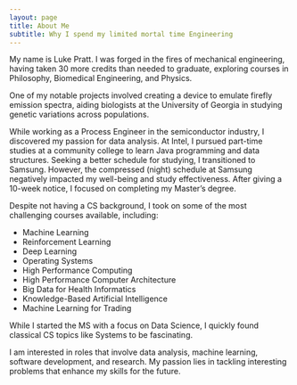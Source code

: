 ```yaml
---
layout: page
title: About Me
subtitle: Why I spend my limited mortal time Engineering 
---
```


My name is Luke Pratt. I was forged in the fires of mechanical engineering, having taken 30 more credits than needed to graduate, exploring courses in Philosophy, Biomedical Engineering, and Physics.

One of my notable projects involved creating a device to emulate firefly emission spectra, aiding biologists at the University of Georgia in studying genetic variations across populations.

While working as a Process Engineer in the semiconductor industry, I discovered my passion for data analysis. At Intel, I pursued part-time studies at a community college to learn Java programming and data structures. Seeking a better schedule for studying, I transitioned to Samsung. However, the compressed (night) schedule at Samsung negatively impacted my well-being and study effectiveness. After giving a 10-week notice, I focused on completing my Master’s degree.

Despite not having a CS background, I took on some of the most challenging courses available, including:

- Machine Learning
- Reinforcement Learning
- Deep Learning
- Operating Systems
- High Performance Computing
- High Performance Computer Architecture
- Big Data for Health Informatics
- Knowledge-Based Artificial Intelligence
- Machine Learning for Trading
  
While I started the MS with a focus on Data Science, I quickly found classical CS topics like Systems to be fascinating.
                 
I am interested in roles that involve data analysis, machine learning, software development, and research. My passion lies in tackling interesting problems that enhance my skills for the future.


